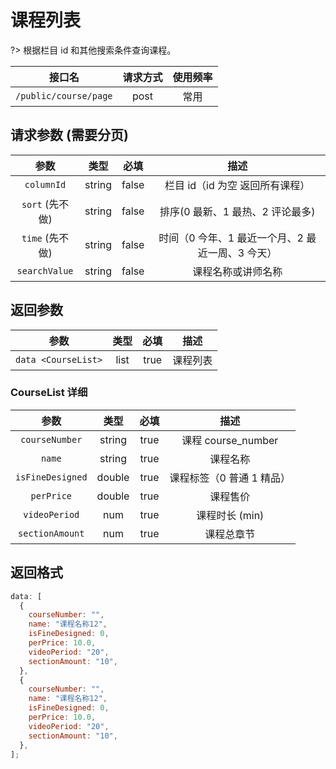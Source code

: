 <!-- course_home.md -->

# 课程列表

?> 根据栏目 id 和其他搜索条件查询课程。

|        接口名         | 请求方式 | 使用频率 |
| :-------------------: | :------: | :------: |
| `/public/course/page` |   post   |   常用   |

## 请求参数 (需要分页)

|      参数       |  类型  | 必填  |                       描述                       |
| :-------------: | :----: | :---: | :----------------------------------------------: |
|   `columnId`    | string | false |         栏目 id（id 为空 返回所有课程）          |
| `sort` (先不做) | string | false |         排序(0 最新、1 最热、2 评论最多)         |
| `time` (先不做) | string | false | 时间（0 今年、1 最近一个月、2 最近一周、3 今天） |
|  `searchValue`  | string | false |                课程名称或讲师名称                |

## 返回参数

|        参数         | 类型 | 必填 |   描述   |
| :-----------------: | :--: | :--: | :------: |
| `data <CourseList>` | list | true | 课程列表 |

### CourseList 详细

|       参数       |  类型  | 必填 |           描述            |
| :--------------: | :----: | :--: | :-----------------------: |
|  `courseNumber`  | string | true |    课程 course_number     |
|      `name`      | string | true |         课程名称          |
| `isFineDesigned` | double | true | 课程标签（0 普通 1 精品） |
|    `perPrice`    | double | true |         课程售价          |
|  `videoPeriod`   |  num   | true |      课程时长 (min)       |
| `sectionAmount`  |  num   | true |        课程总章节         |

## 返回格式

```js
data: [
  {
    courseNumber: "",
    name: "课程名称12",
    isFineDesigned: 0,
    perPrice: 10.0,
    videoPeriod: "20",
    sectionAmount: "10",
  },
  {
    courseNumber: "",
    name: "课程名称12",
    isFineDesigned: 0,
    perPrice: 10.0,
    videoPeriod: "20",
    sectionAmount: "10",
  },
];
```
